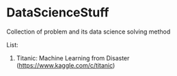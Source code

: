 # DataScienceStuff
Collection of problem and its data science solving method

List:
1. Titanic: Machine Learning from Disaster (https://www.kaggle.com/c/titanic)
